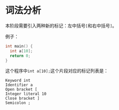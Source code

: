 # 词法分析

本阶段需要引入两种新的标记：左中括号`[`和右中括号`]`。

例子：

```c
int main() {
  int a[10];
  return 0;
}
```

这个程序中`int a[10];`这个片段对应的标记列表是：

```
Keyword int
Identifier a
Open bracket [
Integer literal 10
Close bracket ]
Semicolon ;
```